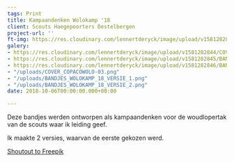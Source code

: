 ```yaml
---
tags: Print
title: Kampaandenken Wolokamp '18
client: Scouts Haegepoorters Destelbergen
project-url: ''
ft-img: https://res.cloudinary.com/lennertderyck/image/upload/v1581282846/BANDJES_WOLOKAMP_18-03_jnxua9.svg
galery:
- https://res.cloudinary.com/lennertderyck/image/upload/v1581282844/COVER_COPACOWOLO-03_npix2i.png
- https://res.cloudinary.com/lennertderyck/image/upload/v1581282845/BANDJES_WOLOKAMP_18_VERSIE_1_fzaljd.png
- https://res.cloudinary.com/lennertderyck/image/upload/v1581282846/BANDJES_WOLOKAMP_18_VERSIE_2_pjzb0n.png
- "/uploads/COVER_COPACOWOLO-03.png"
- "/uploads/BANDJES_WOLOKAMP_18_VERSIE_1.png"
- "/uploads/BANDJES_WOLOKAMP_18_VERSIE_2.png"
date: 2018-10-06T00:00:00.000+00:00

---
```

Deze bandjes werden ontworpen als kampaandenken voor de woudlopertak van de scouts waar ik leiding geef.

Ik maakte 2 versies, waarvan de eerste gekozen werd.

[Shoutout to Freepik](http://www.freepik.com/)